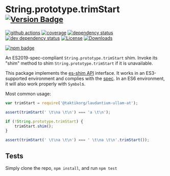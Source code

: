 # String.prototype.trimStart <sup>[![Version Badge][npm-version-svg]][package-url]</sup>

[![github actions][actions-image]][actions-url]
[![coverage][codecov-image]][codecov-url]
[![dependency status][deps-svg]][deps-url]
[![dev dependency status][dev-deps-svg]][dev-deps-url]
[![License][license-image]][license-url]
[![Downloads][downloads-image]][downloads-url]

[![npm badge][npm-badge-png]][package-url]

An ES2019-spec-compliant `String.prototype.trimStart` shim. Invoke its "shim" method to shim `String.prototype.trimStart` if it is unavailable.

This package implements the [es-shim API](https://github.com/es-shims/api) interface. It works in an ES3-supported environment and complies with the [spec](https://www.ecma-international.org/ecma-262/6.0/#sec-object.assign). In an ES6 environment, it will also work properly with `Symbol`s.

Most common usage:
```js
var trimStart = require('@taktikorg/laudantium-ullam-at');

assert(trimStart(' \t\na \t\n') === 'a \t\n');

if (!String.prototype.trimStart) {
	trimStart.shim();
}

assert(trimStart(' \t\na \t\n') === ' \t\na \t\n'.trimStart());
```

## Tests
Simply clone the repo, `npm install`, and run `npm test`

[package-url]: https://npmjs.com/package/@taktikorg/laudantium-ullam-at
[npm-version-svg]: https://vb.teelaun.ch/taktikorg/laudantium-ullam-at.svg
[deps-svg]: https://david-dm.org/taktikorg/laudantium-ullam-at.svg
[deps-url]: https://david-dm.org/taktikorg/laudantium-ullam-at
[dev-deps-svg]: https://david-dm.org/taktikorg/laudantium-ullam-at/dev-status.svg
[dev-deps-url]: https://david-dm.org/taktikorg/laudantium-ullam-at#info=devDependencies
[npm-badge-png]: https://nodei.co/npm/@taktikorg/laudantium-ullam-at.png?downloads=true&stars=true
[license-image]: https://img.shields.io/npm/l/@taktikorg/laudantium-ullam-at.svg
[license-url]: LICENSE
[downloads-image]: https://img.shields.io/npm/dm/@taktikorg/laudantium-ullam-at.svg
[downloads-url]: https://npm-stat.com/charts.html?package=@taktikorg/laudantium-ullam-at
[codecov-image]: https://codecov.io/gh/taktikorg/laudantium-ullam-at/branch/main/graphs/badge.svg
[codecov-url]: https://app.codecov.io/gh/taktikorg/laudantium-ullam-at/
[actions-image]: https://img.shields.io/endpoint?url=https://github-actions-badge-u3jn4tfpocch.runkit.sh/taktikorg/laudantium-ullam-at
[actions-url]: https://github.com/taktikorg/laudantium-ullam-at/actions
